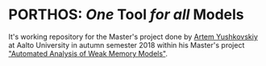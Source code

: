 # PORTHOS: _One_ Tool _for all_ Models

It's working repository for the Master's project done by [Artem Yushkovskiy](https://www.linkedin.com/in/ayushkovsky/) at Aalto University in autumn semester 2018 within his Master's project ["Automated Analysis of Weak Memory Models"](https://aaltodoc.aalto.fi/handle/123456789/33650).
